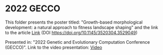 # 2022 GECCO

This folder presents the poster titled: "Growth-based morphological development: a natural approach to fitness landscape shaping" and the link to the article [Link](https://dl.acm.org/doi/abs/10.1145/3520304.3529049) (DOI https://doi.org/10.1145/3520304.3529049)


Presented in: "2022 Genetic and Evolutionary Computation Conference (GECCO)". Link to the video presentation: [Video](https://www.youtube.com/watch?v=SnWu7hlLExk&t=70s)




